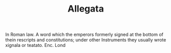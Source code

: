 ---
title: Allegata
letter: A
permalink: "/definitions/allegata.html"
body: In Roman law. A word which the emperors formerly signed at the bottom of thein
  rescripts and constitutions; under other Instruments they usually wrote xignala
  or teatato. Enc. Lond
published_at: '2018-07-07'
layout: post
---